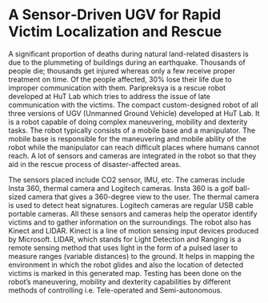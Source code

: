 # A Sensor‑Driven UGV for Rapid Victim Localization and Rescue
A significant proportion of deaths during natural land-related disasters is due to the plummeting of buildings during an earthquake. Thousands of people die; thousands get injured whereas only a few receive proper treatment on time. Of the people affected, 30% lose their life due to improper communication with them. Paripreksya is a rescue robot developed at HuT Lab which tries to address the issue of late communication with the victims. The compact custom-designed robot of all three versions of UGV (Unmanned Ground Vehicle) developed at HuT Lab. It is a robot capable of doing complex maneuvering, mobility and dexterity tasks. The robot typically consists of a mobile base and a manipulator. The mobile base is responsible for the maneuvering and mobile ability of the robot while the manipulator can reach difficult places where humans cannot reach. A lot of sensors and cameras are integrated in the robot so that they aid in the rescue process of disaster-affected areas.

The sensors placed include CO2 sensor, IMU, etc. The cameras include Insta 360, thermal camera and Logitech cameras. Insta 360 is a golf ball-sized camera that gives a 360-degree view to the user. The thermal camera is used to detect heat signatures. Logitech cameras are regular USB cable portable cameras. All these sensors and cameras help the operator identify victims and to gather information on the surroundings. The robot also has Kinect and LIDAR. Kinect is a line of motion sensing input devices produced by Microsoft. LIDAR, which stands for Light Detection and Ranging is a remote sensing method that uses light in the form of a pulsed laser to measure ranges (variable distances) to the ground. It helps in mapping the environment in which the robot glides and also the location of detected victims is marked in this generated map. Testing has been done on the robot’s maneuvering, mobility and dexterity capabilities by different methods of controlling i.e. Tele-operated and Semi-autonomous.
